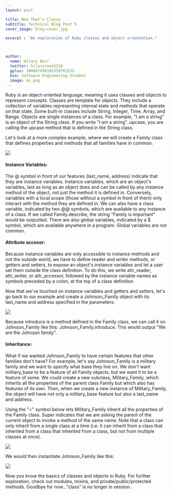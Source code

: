```yaml
---
layout: post

title: Now That's Classy
subtitle: Technical Blog Post 5
cover_image: blog-cover.jpg

excerpt : "An exploration of Ruby classes and object orientation."



author:
  name: Hilary Barr
  twitter: hilaryrose1218
  gplus: 100687498195339762535 
  bio: Software Engineering Student
  image: ks.png
---
```


Ruby is an object-oriented language, meaning it uses classes and objects to represent concepts. Classes are template for objects. They include a collection of variables representing internal state and methods that operate on that state. Some built-in classes include String, Integer, Time, Array, and Range. Objects are single instances of a class. For example, "I am a string" is an object of the String class. If you write "I am a string"..upcase, you are calling the upcase method that is defined in the String class.

Let's look at a more complex example, where we will create a Family class that defines properties and methods that all families have in common. 


<img src="http://i1371.photobucket.com/albums/ag309/hilaryrose/ScreenShot2014-05-22at72903PM_zps4d90a3fc.png"/>

 		
 	
#### Instance Variables:
The @ symbol in front of our features (last_name, address) indicate that they are instance variables. Instance variables, which are an object's variables, last as long as an object does and can be called by any instance method of the object, not just the method it is defined in. Conversely, variables with a local scope (those without a symbol in front of them) only interact with the method they are defined in. We can also have a class variable, indicated by two @@ symbols, which are available to any instance of a class. If we called Family.describe, the string "Family is important" would be outputted. There are also global variables, indicated by a $ symbol, which are available anywhere in a program. Global variables are not common.

#### Attribute accesor:
Because instance variables are only accessible to instance methods and not the outside world, we have to define reader and writer methods, or getters and setters, to expose an object's instance variables and let a user set them outside the class definition. To do this, we write attr_reader, attr_writer, or attr_accessor, followed by the instance variable names as symbols preceded by a colon, at the top of a class definition. 

Now that we've touched on instance variables and getters and setters, let's go back to our example and create a Johnson_Family object with its last_name and address specified in the parameters:


<img src="http://i1371.photobucket.com/albums/ag309/hilaryrose/ScreenShot2014-05-22at72908PM_zpsd8605a82.png"/>


Because introduce is a method defined in the Family class, we can call it on Johnson_Family like this: Johnson_Family.introduce. This would output "We are the Johnson family".


#### Inheritance:
What if we wanted Johnson_Family to have certain features that other families don't have? For example, let's say Johnson_Family is a military family and we want to specify what base they live on. We don't want military_base to be a feature of all Family objects, but we want it to be a feature of some. We could create a new subclass, Military_Family, which inherits all the properties of the parent class Family but which also has features of its own. Then, when we create a new instance of Military_Family, the object will have not only a military_base feature but also a last_name and address. 


Using the "<" symbol below lets Military_Family inherit all the properties of the Family class. Super indicates that we are asking the parent of the current object to invoke a method of the same name. Note that a class can only inherit from a single class at a time (i.e. it can inherit from a class that inherited from a class that inherited from a class, but not from multiple classes at once).

<img src="http://i1371.photobucket.com/albums/ag309/hilaryrose/ScreenShot2014-05-22at72913PM_zps20b7729d.png">

We would then instantiate Johnson_Family like this: 

<img src="http://i1371.photobucket.com/albums/ag309/hilaryrose/ScreenShot2014-05-22at72920PM_zps570eea69.png"/>
 

Now you know the basics of classes and objects in Ruby. For further exploration, check out modules, mixins, and private/public/protected methods. Goodbye for now..."class" is no longer in session.

